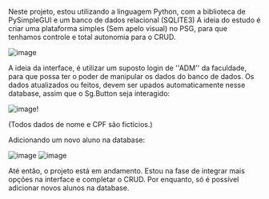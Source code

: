 
Neste projeto, estou utilizando a linguagem Python, com a biblioteca de PySimpleGUI e um banco de dados relacional (SQLITE3)
A ideia do estudo é criar uma plataforma simples (Sem apelo visual) no PSG, para que tenhamos controle e total autonomia para o CRUD. 


![image](https://github.com/LeoBord0n/Projeto-Biblioteca-FATEC/assets/141795876/f3aa85d2-0213-4679-a846-fc7d03c92da6)


A ideia da interface, é utilizar um suposto login de ''ADM'' da faculdade, para que possa ter o poder de manipular os dados do banco de dados. Os dados atualizados ou feitos, devem ser upados automaticamente nesse database, assim que o Sg.Button seja interagido:
 
![image](https://github.com/LeoBord0n/Projeto-Biblioteca-FATEC/assets/141795876/11087fea-d86a-49cd-9ed0-1f6c12248d9d)!

(Todos dados de nome e CPF são fictícios.)

Adicionando um novo aluno na database:

![image](https://github.com/LeoBord0n/Projeto-Biblioteca-FATEC/assets/141795876/9d3e78f3-0294-45ad-bf7e-dd204d6bfed7)
![image](https://github.com/LeoBord0n/Projeto-Biblioteca-FATEC/assets/141795876/f1b1f15f-3a96-470b-8ae7-9ee30c587a85)



Até então, o projeto está em andamento. Estou na fase de integrar mais opções na interface e completar o CRUD. Por enquanto, só é possível adicionar novos alunos na database. 
